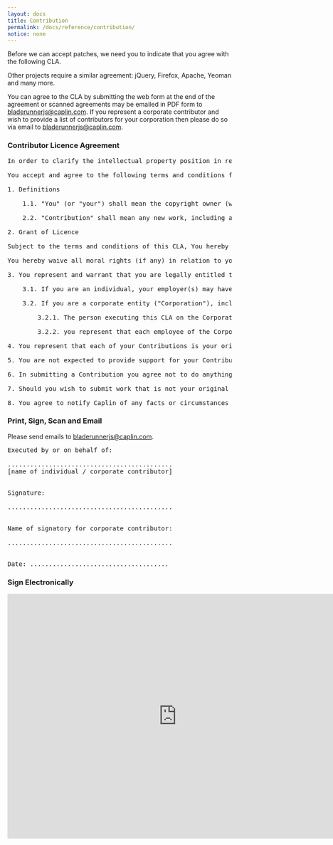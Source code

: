 ```yaml
---
layout: docs
title: Contribution
permalink: /docs/reference/contribution/
notice: none
---
```


Before we can accept patches, we need you to indicate that you agree with the following CLA.

Other projects require a similar agreement: jQuery, Firefox, Apache, Yeoman and many more.

You can agree to the CLA by submitting the web form at the end of the agreement or scanned agreements may be emailed in PDF form to bladerunnerjs@caplin.com. If you represent a corporate contributor and wish to provide a list of contributors for your corporation then please do so via email to bladerunnerjs@caplin.com.

### Contributor Licence Agreement

<pre class="cla">
In order to clarify the intellectual property position in relation to Contributions from any person or entity, Caplin Systems Limited ("Caplin") requires a Contributor Licence Agreement ("CLA"), indicating agreement to the licence terms below. This licence is for your protection as a Contributor as well as the protection of Caplin; it does not change your rights to use your own Contributions for any other purpose. 

You accept and agree to the following terms and conditions for your present and future Contributions submitted to Caplin. Except for the licence granted herein to Caplin, and sub-licences granted by Caplin to recipients of software distributed by Caplin, you reserve all rights, titles, and interests in and to your Contributions.

1. Definitions

    1.1. "You" (or "your") shall mean the copyright owner (whether individual or corporate) or legal entity authorised by the copyright owner that is entering into this CLA. The entity making a Contribution and all other entities that control, are controlled by, or are under common control with that entity are considered to be a single Contributor. For the purposes of this definition, "control" means (i) the power, direct or indirect, to cause the direction or management of such entity, whether by contract or otherwise including but not limited to employment, or (ii) ownership of fifty percent (50%) or more of the outstanding shares, or (iii) beneficial ownership of such entity.

    2.2. "Contribution" shall mean any new work, including any modifications or additions to an existing work, that is intentionally submitted by you to Caplin for inclusion in any of the products owned or managed by Caplin (the "Work"). For the purposes of this definition, "submitted" means any form of electronic, verbal, or written communication sent to Caplin or its representatives, including but not limited to communication on electronic mailing lists, source code control systems, and issue tracking systems that are managed by, or on behalf of, Caplin for the purpose of discussing and improving the Work, but excluding communication that is conspicuously marked or otherwise designated in writing by you as "Not a Contribution."

2. Grant of Licence 

Subject to the terms and conditions of this CLA, You hereby grant to Caplin a perpetual, worldwide, non-exclusive, no-charge, royalty-free, irrevocable licence to reproduce, prepare derivative works of, publicly display, publicly perform, modify, adapt, develop, sub-license, and distribute your Contributions and derivative works. This licence extends to all copyright, database rights, design rights, trade and service marks or names, patents, or other intellectual property, any applications to register any of the foregoing and the right to apply for any of the foregoing, in each case in any jurisdiction. 

You hereby waive all moral rights (if any) in relation to your Contributions. 

3. You represent and warrant that you are legally entitled to grant the above licence. 

    3.1. If you are an individual, your employer(s) may have rights to intellectual property that you create that includes your Contributions, you represent that you have received permission to make Contributions from that employer, that your employer has waived such rights for your Contributions to Caplin, or that your employer has executed a separate CLA with Caplin.

    3.2. If you are a corporate entity ("Corporation"), including but not limited to a partnership or limited company: 

        3.2.1. The person executing this CLA on the Corporation’s behalf represents that he or she is authorised to execute the CLA on behalf of the Corporation; and

        3.2.2. you represent that each employee of the Corporation who may from time to time make or submit Contributions is authorised to make or submit Contributions on behalf of the Corporation.

4. You represent that each of your Contributions is your original creation (see section 7 for submissions on behalf of others). You represent that your Contribution submissions include complete details of any third-party licence or other restriction (including, but not limited to, related patents and trademarks) of which you are aware and which are associated with any part of your Contributions.

5. You are not expected to provide support for your Contributions, except to the extent you desire to provide support. You may provide support for free, for a fee, or not at all. Unless required by applicable law or agreed with us in writing, You provide your Contributions on an as is basis without warranties or conditions of any kind, either express or implied, including, without limitation, quality or fitness for a particular purpose. 

6. In submitting a Contribution you agree not to do anything likely to adversely affect Caplin’s business, including but not limited to submitting knowingly or deliberately defective content, viruses or other harmful components. 

7. Should you wish to submit work that is not your original creation, you may submit it to Caplin separately from any Contribution, identifying the complete details of its source and of any licence or other restriction (including, but not limited to, related patents, trademarks, and licence agreements) of which you are aware, and conspicuously marking the work as "Submitted on behalf of a third-party: [named here]".

8. You agree to notify Caplin of any facts or circumstances of which you become aware that would make any representations set out in this CLA inaccurate in any respect.
</pre>

### Print, Sign, Scan and Email

Please send emails to bladerunnerjs@caplin.com.

<pre class="print-sign">
Executed by or on behalf of:                    

............................................
[name of individual / corporate contributor]


Signature:

............................................


Name of signatory for corporate contributor:

............................................


Date: .....................................
</pre>

### Sign Electronically

<iframe src="https://docs.google.com/a/leggetter.co.uk/forms/d/1sbYzRuSFjnEgolm-dZ7iHo1rRdLStMJpLdroD2gY8RY/viewform?embedded=true" width="760" height="550" frameborder="0" marginheight="0" marginwidth="0">Loading...</iframe>
